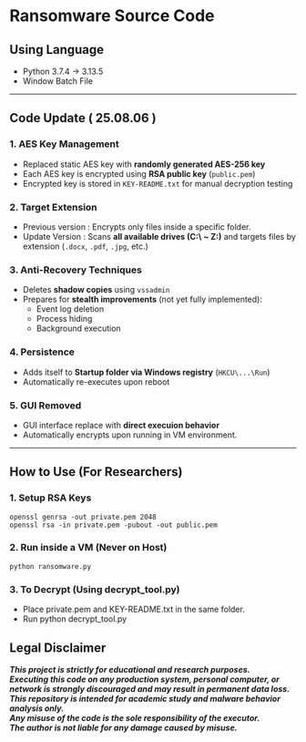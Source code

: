 # Ransomware Source Code 

## Using Language
 - Python 3.7.4 → 3.13.5 
 - Window Batch File 
<hr>

## Code Update ( 25.08.06 )
### 1. AES Key Management
 - Replaced static AES key with **randomly generated AES-256 key**
 - Each AES key is encrypted using **RSA public key** (`public.pem`)
 - Encrypted key is stored in `KEY-README.txt` for manual decryption testing

### 2. Target Extension
 - Previous version : Encrypts only files inside a specific folder. 
 - Update Version : Scans **all available drives (C:\ ~ Z:\)** and targets files by extension (`.docx`, `.pdf`, `.jpg`, etc.)

### 3. Anti-Recovery Techniques
 - Deletes **shadow copies** using `vssadmin`
 - Prepares for **stealth improvements** (not yet fully implemented):
   - Event log deletion
   - Process hiding
   - Background execution
 
### 4. Persistence
 - Adds itself to **Startup folder via Windows registry** (`HKCU\...\Run`)
 - Automatically re-executes upon reboot

### 5. GUI Removed
 - GUI interface replace with **direct execuion behavior**
 - Automatically encrypts upon running in VM environment. 

---

## How to Use (For Researchers)

### 1. Setup RSA Keys
```commandline
openssl genrsa -out private.pem 2048
openssl rsa -in private.pem -pubout -out public.pem
```

### 2. Run inside a VM (Never on Host)
```commandline
python ransomware.py
```

### 3. To Decrypt (Using decrypt_tool.py)
 - Place private.pem and KEY-README.txt in the same folder.
 - Run python decrypt_tool.py

## Legal Disclaimer
***This project is strictly for educational and research purposes.***<br>
***Executing this code on any production system, personal computer, or network is strongly discouraged and may result in permanent data loss.***<br>
***This repository is intended for academic study and malware behavior analysis only.***<br>
***Any misuse of the code is the sole responsibility of the executor.***<br>
***The author is not liable for any damage caused by misuse.***
